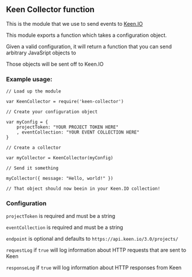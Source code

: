 ## Keen Collector function

This is the module that we use to send events to [Keen.IO](http://www.keen.io)

This module exports a function which takes a configuration object.

Given a valid configuration, it will return a function that you can send arbitrary JavaSript objects to

Those objects will be sent off to Keen.IO

### Example usage:

```
// Load up the module

var KeenCollector = require('keen-collector')

// Create your configuration object

var myConfig = {
    projectToken: "YOUR PROJECT TOKEN HERE"
    , eventCollection: "YOUR EVENT COLLECTION HERE"
}

// Create a collector

var myCollector = KeenCollector(myConfig)

// Send it something

myCollector({ message: "Hello, world!" })

// That object should now beein in your Keen.IO collection!
```

### Configuration

`projectToken` is required and must be a string

`eventCollection` is required and must be a string

`endpoint` is optional and defaults to `https://api.keen.io/3.0/projects/`

`requestLog` if `true` will log information about HTTP requests that are sent to Keen

`responseLog` if `true` will log information about HTTP responses from Keen